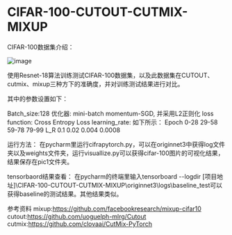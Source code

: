 # CIFAR-100-CUTOUT-CUTMIX-MIXUP
CIFAR-100数据集介绍：

![image](https://user-images.githubusercontent.com/83007344/168309761-376b9fad-74b7-407d-b2b9-c4048a98521c.png)




使用Resnet-18算法训练测试CIFAR-100数据集，以及此数据集在CUTOUT、cutmix、mixup三种方下的准确度，并对训练测试结果进行对比。

其中的参数设置如下：

Batch_size:128
优化器: mini-batch momentum-SGD, 并采用L2正则化
loss function: Cross Entropy Loss
learning_rate: 如下所示：
Epoch    0-28    29-58   59-78   79-99
L_R      0.1     0.02    0.004   0.0008

运行方法：
在pycharm里运行cifrapytorch.py，可以在originnet3中获得log文件夹以及weights文件夹，运行visuallize.py可以获得cifar-100图片的可视化结果，结果保存在pic1文件夹。

tensorbaord结果查看：
在pycharm的终端里输入tensorboard --logdir [项目地址]\CIFAR-100-CUTOUT-CUTMIX-MIXUP\originnet3\logs\baseline_test可以获得baseline的测试结果。其他结果类似。

 
参考资料
mixup:https://github.com/facebookresearch/mixup-cifar10
cutout:https://github.com/uoguelph-mlrg/Cutout
cutmix:https://github.com/clovaai/CutMix-PyTorch
